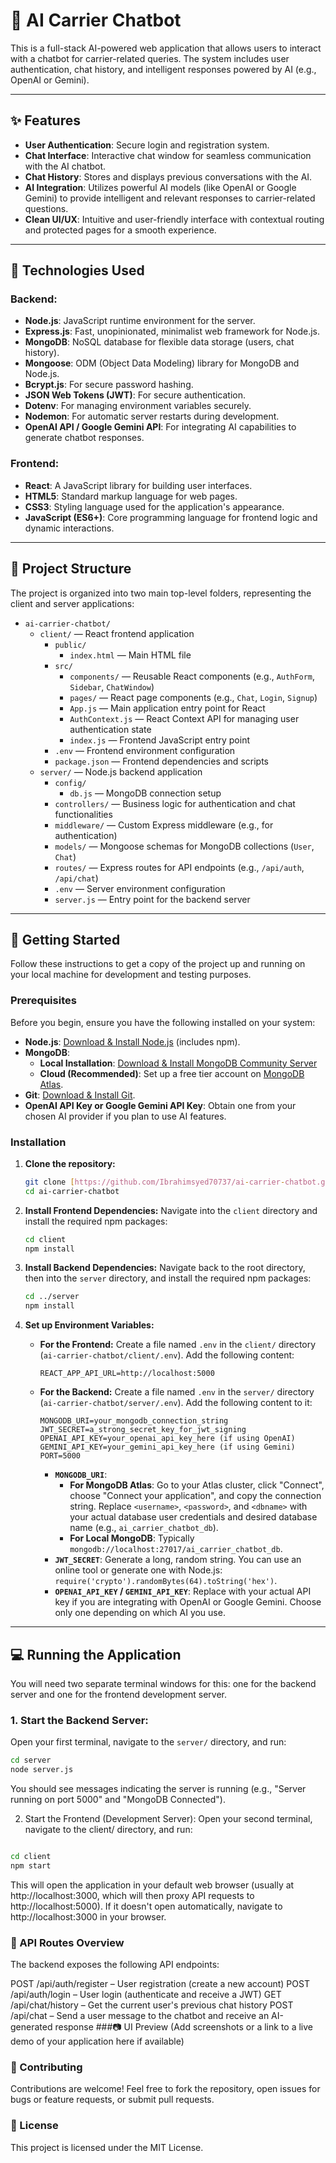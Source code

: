 # 🚚 AI Carrier Chatbot

This is a full-stack AI-powered web application that allows users to interact with a chatbot for carrier-related queries. The system includes user authentication, chat history, and intelligent responses powered by AI (e.g., OpenAI or Gemini).

---

## ✨ Features

* **User Authentication**: Secure login and registration system.
* **Chat Interface**: Interactive chat window for seamless communication with the AI chatbot.
* **Chat History**: Stores and displays previous conversations with the AI.
* **AI Integration**: Utilizes powerful AI models (like OpenAI or Google Gemini) to provide intelligent and relevant responses to carrier-related questions.
* **Clean UI/UX**: Intuitive and user-friendly interface with contextual routing and protected pages for a smooth experience.

---

## 🚀 Technologies Used

### Backend:

* **Node.js**: JavaScript runtime environment for the server.
* **Express.js**: Fast, unopinionated, minimalist web framework for Node.js.
* **MongoDB**: NoSQL database for flexible data storage (users, chat history).
* **Mongoose**: ODM (Object Data Modeling) library for MongoDB and Node.js.
* **Bcrypt.js**: For secure password hashing.
* **JSON Web Tokens (JWT)**: For secure authentication.
* **Dotenv**: For managing environment variables securely.
* **Nodemon**: For automatic server restarts during development.
* **OpenAI API / Google Gemini API**: For integrating AI capabilities to generate chatbot responses.

### Frontend:

* **React**: A JavaScript library for building user interfaces.
* **HTML5**: Standard markup language for web pages.
* **CSS3**: Styling language used for the application's appearance.
* **JavaScript (ES6+)**: Core programming language for frontend logic and dynamic interactions.

---

## 📁 Project Structure

The project is organized into two main top-level folders, representing the client and server applications:

* `ai-carrier-chatbot/`
    * `client/` &mdash; React frontend application
        * `public/`
            * `index.html` &mdash; Main HTML file
        * `src/`
            * `components/` &mdash; Reusable React components (e.g., `AuthForm`, `Sidebar`, `ChatWindow`)
            * `pages/` &mdash; React page components (e.g., `Chat`, `Login`, `Signup`)
            * `App.js` &mdash; Main application entry point for React
            * `AuthContext.js` &mdash; React Context API for managing user authentication state
            * `index.js` &mdash; Frontend JavaScript entry point
        * `.env` &mdash; Frontend environment configuration
        * `package.json` &mdash; Frontend dependencies and scripts
    * `server/` &mdash; Node.js backend application
        * `config/`
            * `db.js` &mdash; MongoDB connection setup
        * `controllers/` &mdash; Business logic for authentication and chat functionalities
        * `middleware/` &mdash; Custom Express middleware (e.g., for authentication)
        * `models/` &mdash; Mongoose schemas for MongoDB collections (`User`, `Chat`)
        * `routes/` &mdash; Express routes for API endpoints (e.g., `/api/auth`, `/api/chat`)
        * `.env` &mdash; Server environment configuration
        * `server.js` &mdash; Entry point for the backend server

---

## 🏁 Getting Started

Follow these instructions to get a copy of the project up and running on your local machine for development and testing purposes.

### Prerequisites

Before you begin, ensure you have the following installed on your system:

* **Node.js**: [Download & Install Node.js](https://nodejs.org/en/download/) (includes npm).
* **MongoDB**:
    * **Local Installation**: [Download & Install MongoDB Community Server](https://www.mongodb.com/try/download/community)
    * **Cloud (Recommended)**: Set up a free tier account on [MongoDB Atlas](https://www.mongodb.com/cloud/atlas).
* **Git**: [Download & Install Git](https://git-scm.com/downloads).
* **OpenAI API Key or Google Gemini API Key**: Obtain one from your chosen AI provider if you plan to use AI features.

### Installation

1.  **Clone the repository:**

    ```bash
    git clone [https://github.com/Ibrahimsyed70737/ai-carrier-chatbot.git](https://github.com/Ibrahimsyed70737/ai-carrier-chatbot.git)
    cd ai-carrier-chatbot
    ```

2.  **Install Frontend Dependencies:**
    Navigate into the `client` directory and install the required npm packages:

    ```bash
    cd client
    npm install
    ```

3.  **Install Backend Dependencies:**
    Navigate back to the root directory, then into the `server` directory, and install the required npm packages:

    ```bash
    cd ../server
    npm install
    ```

4.  **Set up Environment Variables:**

    * **For the Frontend:**
        Create a file named `.env` in the `client/` directory (`ai-carrier-chatbot/client/.env`).
        Add the following content:

        ```env
        REACT_APP_API_URL=http://localhost:5000
        ```

    * **For the Backend:**
        Create a file named `.env` in the `server/` directory (`ai-carrier-chatbot/server/.env`).
        Add the following content to it:

        ```env
        MONGODB_URI=your_mongodb_connection_string
        JWT_SECRET=a_strong_secret_key_for_jwt_signing
        OPENAI_API_KEY=your_openai_api_key_here (if using OpenAI)
        GEMINI_API_KEY=your_gemini_api_key_here (if using Gemini)
        PORT=5000
        ```
        * **`MONGODB_URI`**:
            * **For MongoDB Atlas**: Go to your Atlas cluster, click "Connect", choose "Connect your application", and copy the connection string. Replace `<username>`, `<password>`, and `<dbname>` with your actual database user credentials and desired database name (e.g., `ai_carrier_chatbot_db`).
            * **For Local MongoDB**: Typically `mongodb://localhost:27017/ai_carrier_chatbot_db`.
        * **`JWT_SECRET`**: Generate a long, random string. You can use an online tool or generate one with Node.js: `require('crypto').randomBytes(64).toString('hex')`.
        * **`OPENAI_API_KEY` / `GEMINI_API_KEY`**: Replace with your actual API key if you are integrating with OpenAI or Google Gemini. Choose only one depending on which AI you use.

---

## 💻 Running the Application

You will need two separate terminal windows for this: one for the backend server and one for the frontend development server.

### 1. Start the Backend Server:

Open your first terminal, navigate to the `server/` directory, and run:

```bash
cd server
node server.js
```
You should see messages indicating the server is running (e.g., "Server running on port 5000" and "MongoDB Connected").

2. Start the Frontend (Development Server):
Open your second terminal, navigate to the client/ directory, and run:

```bash

cd client
npm start
```
This will open the application in your default web browser (usually at http://localhost:3000, which will then proxy API requests to http://localhost:5000). If it doesn't open automatically, navigate to http://localhost:3000 in your browser.

### 🧪 API Routes Overview
The backend exposes the following API endpoints:

POST /api/auth/register – User registration (create a new account)
POST /api/auth/login – User login (authenticate and receive a JWT)
GET /api/chat/history – Get the current user's previous chat history
POST /api/chat – Send a user message to the chatbot and receive an AI-generated response
###📷 UI Preview
(Add screenshots or a link to a live demo of your application here if available)

### 🤝 Contributing
Contributions are welcome! Feel free to fork the repository, open issues for bugs or feature requests, or submit pull requests.

### 📄 License
This project is licensed under the MIT License.
